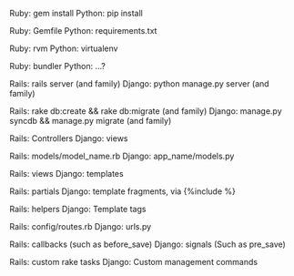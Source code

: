 Ruby: gem install
Python: pip install

Ruby: Gemfile
Python: requirements.txt

Ruby: rvm
Python: virtualenv

Ruby: bundler
Python: ...?

Rails: rails server (and family)
Django: python manage.py server (and family)

Rails: rake db:create && rake db:migrate (and family)
Django: manage.py syncdb && manage.py migrate (and family)

Rails: Controllers
Django: views

Rails: models/model_name.rb
Django: app_name/models.py

Rails: views
Django: templates

Rails: partials
Django: template fragments, via {%include  %}

Rails: helpers
Django: Template tags

Rails: config/routes.rb
Django: urls.py

Rails: callbacks (such as  before_save)
Django: signals (Such as pre_save)

Rails: custom rake tasks
Django: Custom management commands
